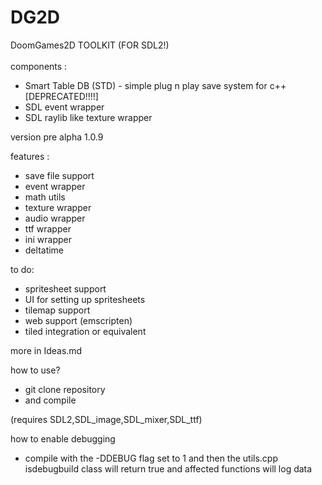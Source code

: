 # DG2D 
DoomGames2D TOOLKIT (FOR SDL2!)
<br>
<br>
components :<br>
-  Smart Table DB (STD) - simple plug n play save system for c++ [DEPRECATED!!!!]
-  SDL event wrapper
-  SDL raylib like texture wrapper

version pre alpha 1.0.9

features :
- save file support
- event wrapper
- math utils
- texture wrapper
- audio wrapper
- ttf wrapper
- ini wrapper
- deltatime
  
to do:
- spritesheet support
- UI for setting up spritesheets
- tilemap support
- web support (emscripten)
- tiled integration or equivalent

more in Ideas.md

how to use?
- git clone repository
- and compile

(requires SDL2,SDL_image,SDL_mixer,SDL_ttf)

how to enable debugging
- compile with the -DDEBUG flag set to 1 and then the utils.cpp isdebugbuild class will return true and affected functions will log data
